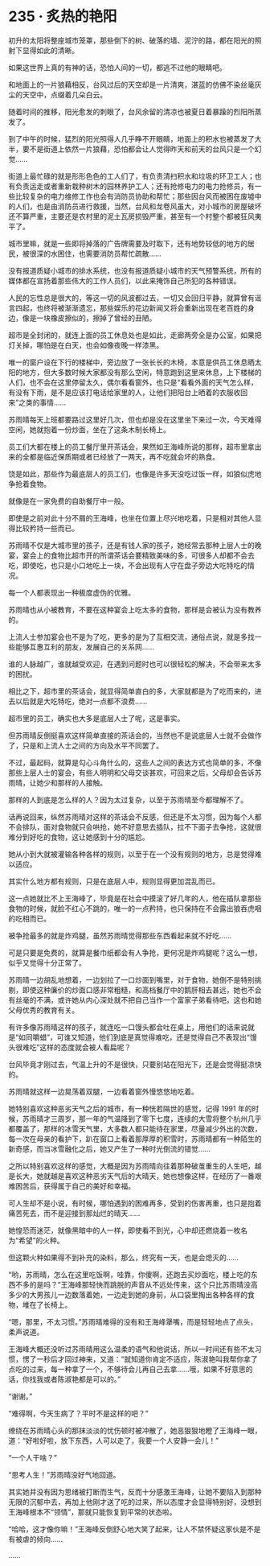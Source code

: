 <link rel="stylesheet" href="../styles/text.css"/>
<h1>235 · 炙热的艳阳</h1>

初升的太阳将整座城市笼罩，那些倒下的树、破落的墙、泥泞的路，都在阳光的照射下显得如此的清晰。

如果这世界上真的有神的话，恐怕人间的一切，都逃不过他的眼睛吧。

和地面上的一片狼藉相反，台风过后的天空却是一片清爽，湛蓝的仿佛不染丝毫灰尘的天空中，点缀着几朵白云。

随着时间的推移，阳光愈发的刺眼了，台风余留的清凉也被夏日着暴躁的烈阳所蒸发了。

到了中午的时候，猛烈的阳光照得人几乎睁不开眼睛，地面上的积水也被蒸发了大半，要不是街道上依然一片狼藉，恐怕都会让人觉得昨天和前天的台风只是一个幻觉……

街道上最忙碌的就是形形色色的工人们了，有负责清扫积水和垃圾的环卫工人；也有负责运走或者重新栽种树木的园林养护工人；还有抢修电力的电力抢修员，有一些比较复杂的电力维修工作也会有消防员协助和帮忙；那些因台风而被困在废墟中的人们，也是由消防员进行救援，当然，台风和龙卷风虽大，对小城市的房屋破坏还不算严重，主要还是农村里的泥土瓦房损毁严重，甚至有一个村整个都被狂风夷平了。

城市里嘛，就是一些即将掉落的广告牌需要及时取下，还有地势较低的地方的居民，被很深的水困住，也需要消防员帮忙疏散……

没有报道质疑小城市的排水系统，也没有报道质疑小城市的天气预警系统，所有的媒体都在宣扬着那些伟大的工作人员们，以此来掩饰自己所犯的各种错误。

人民的忘性总是很大的，等这一切的风波都过去，一切又会回归平静，就算曾有谣言四起，也终将被渐渐遗忘，那些娱乐的花边新闻又将会重新出现在老百姓的身边，像是一块橡皮擦似的，擦掉了曾经的丑陋。

超市是全封闭的，就连上面的员工休息处也是如此，走廊两旁全是办公室，如果把灯关掉，哪怕是在白天，也会如像夜晚一样漆黑。

唯一的窗户设在下行的楼梯中，旁边放了一张长长的木椅，本意是供员工休息晒太阳的地方，但大多数时候大家都没有那么空闲，特意跑到这里来休息，上下楼梯的人们，也不会在这里停留太久，偶尔看看窗外，也只是“看看外面的天气怎么样，有没有下雨，是不是应该打电话给家里的人，让他们把阳台上晒着的衣服收回来”之类的事情……

苏雨晴每天上班都要路过这里好几次，但也却是没在这里坐下来过一次，今天难得空闲，她就抱着一份炒面，坐在了这条木制长椅上。

员工们大都在楼上的员工餐厅里开茶话会，果然如王海峰所说的那样，超市里拿出来的全都是临近保质期或者已经放了一两天，再不吃就会坏的熟食。

饶是如此，那些作为最底层人的员工们，也像是许多天没吃过饭一样，如狼似虎地争抢着食物。

就像是在一家免费的自助餐厅中一般。

即使是之前对此十分不屑的王海峰，也坐在位置上尽兴地吃着，只是相对其他人显得比较矜持一些而已。

苏雨晴不仅是大城市里的孩子，还是有钱人家的孩子，她经常去那种上层人士的晚宴，宴会上的食物比超市开的所谓茶话会要精致美味的多，可很多人却都不会去吃，即使吃，也只是小口地吃上一块，不会出现有人守在盘子旁边大吃特吃的情况。

每一个人都表现出一种极度虚伪的优雅。

苏雨晴也从小被教育，不要在这种宴会上吃太多的食物，那样是会被认为没有教养的。

上流人士参加宴会也不是为了吃，更多的是为了互相交流，通俗点说，就是多找一些能够互惠互利的朋友，发展自己的关系网……

谁的人脉越广，谁就越受欢迎，在遇到问题时也可以很轻松的解决，不会带来太多的困扰。

相比之下，超市里的茶话会，就显得简单直白的多，大家就都是为了吃而来的，进去以后就是大吃特吃，绝对一点都不浪费……

超市里的员工，确实也大多是底层人士了呢，这是事实。

但苏雨晴反倒挺喜欢这样简单直接的茶话会的，当然也不是说底层人士就不会做作了，只是和上流人士之间的方向及水平不同罢了。

不过，最起码，就算是勾心斗角什么的，这些人之间的表达方式也简单的多，不像那些上层人士的宴会，有些人明明和父母交谈甚欢，可回来之后，父母却会告诉苏雨晴，让她少和那样的人接触。

那样的人到底是怎么样的人？因为太过复杂，以至于苏雨晴至今都理解不了。

话再说回来，纵然苏雨晴对这样的茶话会不反感，但还是不太习惯，因为每个人都不会排队，面对食物就只会哄抢，她不好意思去插队，拉不下面子去争抢，这就很难分到好吃的食物，这让她感到十分的尴尬。

她从小到大就被灌输各种各样的规则，以至于在一个没有规则的地方，总是觉得难以适应。

其实什么地方都有规则，只是在底层人中，规则显得更加混乱而已。

这一点她就比不上王海峰了，毕竟是在社会中摸滚了好几年的人，他在插队拿那些食物的时候，就脸不红心不跳的，唯一的一点矜持，也只保持在不会露出狼吞虎咽的吃相而已。

被争抢最多的就是炸鸡腿，虽然苏雨晴觉得那些东西看起来就不好吃……

可是只要是免费的，就算是餐巾纸都会有人争抢，更何况是炸鸡腿呢？这么一想，似乎又觉得十分正常了。

苏雨晴一边胡乱地想着，一边划拉了一口炒面到嘴里，对于食物，她倒不是特别挑剔，即使这种廉价的炒面口感非常粗糙，和高档餐厅中的鹅肝相去甚远，她也不会有丝毫的不满，或许她从内心深处就不把自己当作一个富家子弟看待吧，这也和她父母优秀的教育有关。

有许多像苏雨晴这样的孩子，就连吃一口馒头都会吐在桌上，用他们的话来说就是“如同嚼蜡”，可谁又知道，他们到底是真觉得难吃，还是觉得自己不表现出“馒头很难吃”这样的态度就会被人看扁呢？

台风毕竟才刚过去，气温上升的不是很快，只要别站在阳光下，还是会觉得挺凉快的。

苏雨晴就这样一边晃荡着双腿，一边看着窗外慢悠悠地吃着。

她特别喜欢这种恶劣天气之后的城市，有一种恍若隔世的感觉，记得 1991 年的时候，苏雨晴才三周岁，那一年的气温降到了零下七度，连续的大雪将整个杭州几乎都覆盖了，那样的冰雪天气里，大多数人都只能待在家里，尽量减少外出的次数，每一次在母亲的看护下，趴在窗口上看着那厚厚的积雪时，苏雨晴都有一种陌生的新奇感，而当冰雪融化之后，她又产生了一种时光倒流的错觉……

之所以特别喜欢这样的感觉，大概是因为苏雨晴向往着那种破茧重生的人生吧，越是长大，她就越是喜欢这种恶劣天气后的大晴天，她也想像这样，在经历了一番艰难困苦后，获得属于自己的美好和幸福。

可人生却不是小说，有时候，哪怕遇到的困难再多，受到的伤害再重，也只是抱着痛苦死去，而不是迎接到那灿烂的晴天……

她惶恐而迷茫，就像黑暗中的人一样，即使看不到光，心中却还燃烧着一枚名为“希望”的火种。

但这颗火种如果得不到补充的染料，那么，终究有一天，也是会熄灭的……

“哟，苏雨晴，怎么在这里吃饭啊，哇靠，你傻啊，还跑去买炒面吃，楼上吃的东西不多的是吗？”王海峰那轻快而跳脱的声音从不远处传来，这个只比苏雨晴没高多少的大男孩儿一边数落着她，一边走到她的身前，从口袋里掏出各种各样的食物，堆在了长椅上。

“嗯，那里，不太习惯。”苏雨晴难得的没有和王海峰犟嘴，而是轻轻地点了点头，柔声说道。

王海峰大概还没听过苏雨晴用这么温柔的语气和他说话，所以一时间还有些不太习惯，愣了一秒后才回过神来，又道：“就知道你肯定不适应，陈淑艳叫我帮你拿了点吃的过来，每一种拿了一个，不够待会儿再自己去拿……哦，如果不好意思的话，你找我或者陈淑艳都是可以的。”

“谢谢。”

“难得啊，今天生病了？平时不是这样的吧？”

缭绕在苏雨晴心头的那抹淡淡的忧伤顿时被冲散了，她恶狠狠地瞪了王海峰一眼，道：“好啦好啦，放下东西，人可以走了，我要一个人安静一会儿！”

“一个人干啥？”

“思考人生！”苏雨晴没好气地回道。

其实她并没有因为思绪被打断而生气，反而十分感激王海峰，让她不要陷入到那种无限的沉郁中去，再加上他刚才送了吃的过来，所以态度才会显得特别好，没想到王海峰根本不“领情”，那就只能恢复到平常的状态啦。

“哈哈，这才像你嘛！”王海峰反倒舒心地大笑了起来，让人不禁怀疑这家伙是不是有被虐的倾向……

……
